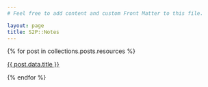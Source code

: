 ```yaml
---
# Feel free to add content and custom Front Matter to this file.

layout: page
title: S2P::Notes
---
```


{% for post in collections.posts.resources %}
  <p><a href="{{ post.relative_url }}">{{ post.data.title }}</a></p>
{% endfor %}
